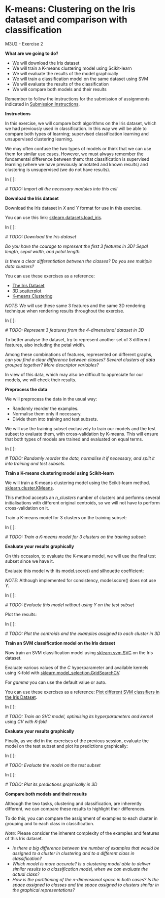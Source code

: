 # **K-means: Clustering on the Iris dataset and comparison with classification**

M3U2 - Exercise 2

**What are we going to do?**

- We will download the Iris dataset
- We will train a K-means clustering model using Scikit-learn
- We will evaluate the results of the model graphically
- We will train a classification model on the same dataset using SVM
- We will evaluate the results of the classification
- We will compare both models and their results

Remember to follow the instructions for the submission of assignments indicated in [Submission Instructions](https://github.com/Tokio-School/Machine-Learning/blob/main/Instrucciones%20entregas.md).

**Instructions**

In this exercise, we will compare both algorithms on the Iris dataset, which we had previously used in classification. In this way we will be able to compare both types of learning; supervised classification learning and unsupervised clustering learning.

We may often confuse the two types of models or think that we can use them for similar use cases. However, we must always remember the fundamental difference between them: that classification is supervised learning (where we have previously annotated and known results) and clustering is unsupervised (we do not have results).

In [ ]:

_# TODO: Import all the necessary modules into this cell_

**Download the Iris dataset**

Download the Iris dataset in _X_ and _Y_ format for use in this exercise.

You can use this link: [sklearn.datasets.load\_iris](https://scikit-learn.org/stable/modules/generated/sklearn.datasets.load_iris.html).

In [ ]:

_# TODO: Download the Iris dataset_

_Do you have the courage to represent the first 3 features in 3D? Sepal length, sepal width, and petal length._

_Is there a clear differentiation between the classes? Do you see multiple data clusters?_

You can use these exercises as a reference:

- [The Iris Dataset](https://scikit-learn.org/stable/modules/generated/sklearn.datasets.load_iris.html)
- [3D scatterplot](https://matplotlib.org/3.1.1/gallery/mplot3d/scatter3d.html)
- [K-means Clustering](https://scikit-learn.org/stable/auto_examples/cluster/plot_cluster_iris.html)

_NOTE:_ We will use these same 3 features and the same 3D rendering technique when rendering results throughout the exercise.

In [ ]:

_# TODO: Represent 3 features from the 4-dimensional dataset in 3D_

To better analyse the dataset, try to represent another set of 3 different features, also including the petal width.

Among these combinations of features, represented on different graphs, _can you find a clear difference between classes? Several clusters of data grouped together? More descriptor variables?_

In view of this data, which may also be difficult to appreciate for our models, we will check their results.

**Preprocess the data**

We will preprocess the data in the usual way:

- Randomly reorder the examples.
- Normalise them only if necessary.
- Divide them into training and test subsets.

We will use the training subset exclusively to train our models and the test subset to evaluate them, with cross-validation by K-means. This will ensure that both types of models are trained and evaluated on equal terms.

In [ ]:

_# TODO: Randomly reorder the data, normalise it if necessary, and split it into training and test subsets._

**Train a K-means clustering model using Scikit-learn**

We will train a K-means clustering model using the Scikit-learn method. [sklearn.cluster.KMeans](https://scikit-learn.org/stable/modules/generated/sklearn.cluster.KMeans.html).

This method accepts an _n\_clusters_ number of clusters and performs several initialisations with different original centroids, so we will not have to perform cross-validation on it.

Train a K-means model for 3 clusters on the training subset:

In [ ]:

_# TODO: Train a K-means model for 3 clusters on the training subset:_

**Evaluate your results graphically**

On this occasion, to evaluate the K-means model, we will use the final test subset since we have it.

Evaluate this model with its model.score() and silhouette coefficient:

_NOTE:_ Although implemented for consistency, model.score() does not use _Y_.

In [ ]:

_# TODO: Evaluate this model without using Y on the test subset_

Plot the results:

In [ ]:

_# TODO: Plot the centroids and the examples assigned to each cluster in 3D_

**Train an SVM classification model on the Iris dataset**

Now train an SVM classification model using [sklearn.svm.SVC](https://scikit-learn.org/stable/modules/generated/sklearn.svm.SVC.html) on the Iris dataset.

Evaluate various values of the _C_ hyperparameter and available kernels using K-fold with [sklearn.model\_selection.GridSearchCV](https://scikit-learn.org/stable/modules/generated/sklearn.model_selection.GridSearchCV.html).

For _gamma_ you can use the default value or auto.

You can use these exercises as a reference: [Plot different SVM classifiers in the Iris Dataset](https://scikit-learn.org/stable/auto_examples/svm/plot_iris_svc.html).

In [ ]:

_# TODO: Train an SVC model, optimising its hyperparameters and kernel using CV with K-fold_

**Evaluate your results graphically**

Finally, as we did in the exercises of the previous session, evaluate the model on the test subset and plot its predictions graphically:

In [ ]:

_# TODO: Evaluate the model on the test subset_

In [ ]:

_# TODO: Plot its predictions graphically in 3D_

**Compare both models and their results**

Although the two tasks, clustering and classification, are inherently different, we can compare these results to highlight their differences.

To do this, you can compare the assignment of examples to each cluster in grouping and to each class in classification.

_Note:_ Please consider the inherent complexity of the examples and features of this Iris dataset.

- _Is there a big difference between the number of examples that would be assigned to a cluster in clustering and to a different class in classification?_
- _Which model is more accurate? Is a clustering model able to deliver similar results to a classification model, when we can evaluate the actual class?_
- _How is the partitioning of the n-dimensional space in both cases? Is the space assigned to classes and the space assigned to clusters similar in the graphical representations?_
